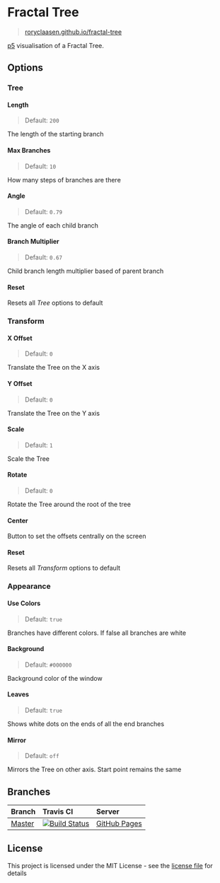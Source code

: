 # Fractal Tree

> [roryclaasen.github.io/fractal-tree](https://roryclaasen.github.io/fractal-tree)

[p5](https://github.com/processing/p5.js) visualisation of a Fractal Tree.

## Options

### Tree

#### Length

> Default: `200`

The length of the starting branch

#### Max Branches

> Default: `10`

How many steps of branches are there

#### Angle

> Default: `0.79`

The angle of each child branch

#### Branch Multiplier

> Default: `0.67`

Child branch length multiplier based of parent branch

#### Reset

Resets all _Tree_ options to default

### Transform

#### X Offset

> Default: `0`

Translate the Tree on the X axis

#### Y Offset

> Default: `0`

Translate the Tree on the Y axis

#### Scale

> Default: `1`

Scale the Tree

#### Rotate

> Default: `0`

Rotate the Tree around the root of the tree

#### Center

Button to set the offsets centrally on the screen

#### Reset

Resets all _Transform_ options to default

### Appearance

#### Use Colors

> Default: `true`

Branches have different colors. If false all branches are white

#### Background

> Default: `#000000`

Background color of the window

#### Leaves

> Default: `true`

Shows white dots on the ends of all the end branches

#### Mirror

> Default: `off`

Mirrors the Tree on other axis. Start point remains the same

## Branches

| Branch | Travis CI | Server |
|:-------|:----------|:-------|
| [Master](https://github.com/roryclaasen/fractal-tree/tree/master) | [![Build Status][CI-master]](https://travis-ci.com/roryclaasen/fractal-tree) | [GitHub Pages](https://roryclaasen.github.io/fractal-tree) |

## License

This project is licensed under the MIT License - see the [license file](LICENSE) for details

[CI-master]: https://travis-ci.com/roryclaasen/fractal-tree.svg?branch=master "Travis CI"

